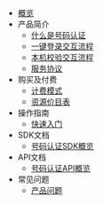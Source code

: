 * [概览](unvs/README.md)
* 产品简介
   * [什么是号码认证](unvs/introduction/什么是号码认证)
   * [一键登录交互流程](unvs/introduction/1500)
   * [本机校验交互流程](unvs/introduction/1501)
   * [服务协议](unvs/introduction/service_level)
* 购买及付费
   * [计费模式](unvs/price/mode)
   * [资源价目表](unvs/price/list)
* 操作指南
   * [快速入门](unvs/guide)
* SDK文档
   * [号码认证SDK概览](unvs/guide)
* API文档
   * [号码认证API概览](unvs/guide)
* 常见问题
   * [产品问题](unvs/faq)
